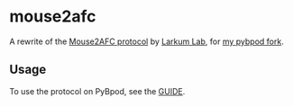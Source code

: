 # mouse2afc

A rewrite of the [Mouse2AFC protocol](https://github.com/marionbosc/Mouse2AFC/tree/larkum_lab) by [Larkum Lab](https://www.projekte.hu-berlin.de/en/larkum/neurocure), for [my pybpod fork](https://github.com/ckarageorgkaneen/pybpod).

## Usage

To use the protocol on PyBpod, see the [GUIDE](./GUIDE.md).
